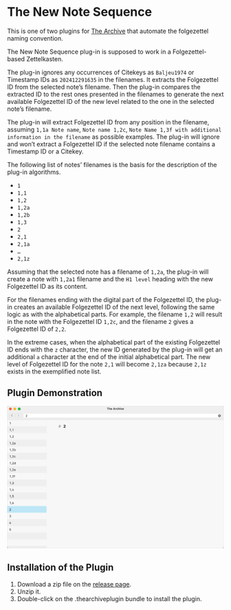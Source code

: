 # The New Note Sequence

This is one of two plugins for [The Archive](https://zettelkasten.de/the-archive/) that automate the folgezettel naming convention.

The New Note Sequence plug-in is supposed to work in a Folgezettel-based Zettelkasten.

The plug-in ignores any occurrences of Citekeys as `Baljeu1974` or Timestamp IDs as `202412291635` in the filenames. It extracts the Folgezettel ID from the selected note’s filename. Then the plug-in compares the extracted ID to the rest ones presented in the filenames to generate the next available Folgezettel ID of the new level related to the one in the selected note’s filename.

The plug-in will extract Folgezettel ID from any position in the filename, assuming `1,1a Note name`, `Note name 1,2c`, `Note Name 1,3f with additional information in the filename` as possible examples. The plug-in will ignore and won’t extract a Folgezettel ID if the selected note filename contains a Timestamp ID or a Citekey.

The following list of notes’ filenames is the basis for the description of the plug-in algorithms.

- `1`
- `1,1`
- `1,2`
- `1,2a`
- `1,2b`
- `1,3`
- `2`
- `2,1`
- `2,1a`
- `…`
- `2,1z`

Assuming that the selected note has a filename of `1,2a`, the plug-in will create a note with `1,2a1` filename and the `H1 level` heading with the new Folgezettel ID as its content.

For the filenames ending with the digital part of the Folgezettel ID, the plug-in creates an available Folgezettel ID of the next level, following the same logic as with the alphabetical parts. For example, the filename `1,2` will result in the note with the Folgezettel ID `1,2c`, and the filename `2` gives a Folgezettel ID of `2,2`.

In the extreme cases, when the alphabetical part of the existing Folgezettel ID ends with the `z` character, the new ID generated by the plug-in will get an additional `a` character at the end of the initial alphabetical part. The new level of Folgezettel ID for the note `2,1` will become `2,1za` because `2,1z` exists in the exemplified note list.

## Plugin Demonstration

![The New Note Sequence Plugin](new_note_sequence.gif)

## Installation of the Plugin

1. Download a zip file on the [release page](https://github.com/stebackov/new_note_sequence/releases/).
2. Unzip it.
3. Double-click on the .thearchiveplugin bundle to install the plugin.
